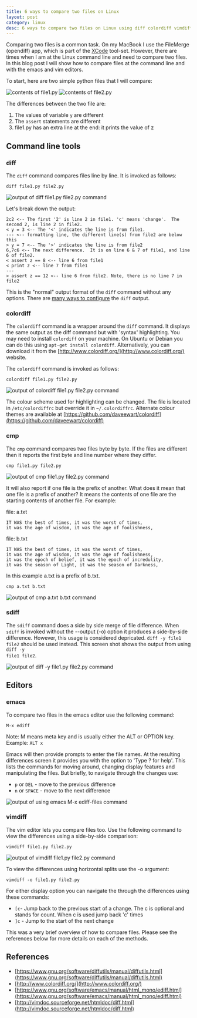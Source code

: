 ```yaml
---
title: 6 ways to compare two files on Linux
layout: post
category: linux
desc: 6 ways to compare two files on Linux using diff colordiff vimdiff emacs cmp and sdiff
---
```


Comparing two files is a common task.  On my MacBook I use the FileMerge (opendiff) app, which is part of the [XCode](https://developer.apple.com/xcode/features/) tool-set.  However, there are times when I am at the Linux command line and need to compare two files. In this blog post I will show how to compare files at the command line and with the emacs and vim editors.

To start, here are two simple python files that I will compare:

<img src="/images/file_diff_file1.png" class="img-responsive center-block" alt="contents of file1.py">


<img src="/images/file_diff_file2.png" class="img-responsive center-block" alt="contents of file2.py">

The differences between the two file are:

1. The values of variable <code>y</code> are different
1. The <code>assert</code> statements are different
1. file1.py has an extra line at the end: it prints the value of z

## Command line tools

### diff

The <code>diff</code> command compares files line by line.  It is invoked as follows:

```
diff file1.py file2.py
```

<img src="/images/file_diff_diff_command.png" class="img-responsive center-block" alt="output of diff file1.py file2.py command">

Let's break down the output:

```
2c2 <-- The first '2' is line 2 in file1. 'c' means 'change'.  The second 2, is line 2 in file2.
< y = 3 <-- The '<' indicates the line is from file1.  
--- <-- formatting line, the different line(s) from file2 are below this
> y = 7 <-- The '>' indicates the line is from file2
6,7c6 <-- The next difference.  It is on line 6 & 7 of file1, and line 6 of file2.
< assert z == 8 <-- line 6 from file1
< print z <-- line 7 from file1
---
> assert z == 12 <-- line 6 from file2. Note, there is no line 7 in file2
```

This is the "normal" output format of the <code>diff</code> command without any options.  There are [many ways to configure](http://www.gnu.org/software/diffutils/manual/diffutils.html#toc-diff-Output-Formats) the <code>diff</code> output.


### colordiff

The <code>colordiff</code> command is a wrapper around the <code>diff</code> command. It displays the same output as the diff command but with 'syntax' highlighting.  You may need to install <code>colordiff</code> on your machine. On Ubuntu or Debian you can do this using <code>apt-get install colordiff</code>. Alternatively, you can download it from the [http://www.colordiff.org/](http://www.colordiff.org/) website.

The <code>colordiff</code> command is invoked as follows:

```
colordiff file1.py file2.py
```

<img src="/images/file_diff_colordiff.png" class="img-responsive center-block" alt="output of colordiff file1.py file2.py command">

The colour scheme used for highlighting can be changed. The file is located in <code>/etc/colordiffrc</code> but override it in <code>~/.colordiffrc</code>. Alternate colour themes are available at [https://github.com/daveewart/colordiff](https://github.com/daveewart/colordiff)

### cmp

The <code>cmp</code> command compares two files byte by byte.  If the files are different then it reports the first byte and line number where they differ.  


```
cmp file1.py file2.py
```

<img src="/images/file_diff_cmp.png" class="img-responsive center-block" alt="output of cmp file1.py file2.py command">


It will also report if one file is the prefix of another. What does it mean that one file is a prefix of another? It means the contents of one file are the starting contents of another file.  For example:

file: a.txt 

```
IT WAS the best of times, it was the worst of times,
it was the age of wisdom, it was the age of foolishness,
```

file: b.txt

```
IT WAS the best of times, it was the worst of times,
it was the age of wisdom, it was the age of foolishness,
it was the epoch of belief, it was the epoch of incredulity,
it was the season of Light, it was the season of Darkness,
```

In this example a.txt is a prefix of b.txt. 

```
cmp a.txt b.txt
```

<img src="/images/file_diff_cmp-prefix.png" class="img-responsive center-block" alt="output of cmp a.txt b.txt command">


### sdiff 

The <code>sdiff</code> command does a side by side merge of file difference.  When <code>sdiff</code> is invoked without the --output (-o) option it produces a side-by-side difference.  However, this usage is considered depricated.  <code>diff -y file1 file2</code> should be used instead.  This screen shot shows the output from using <code>diff -y file1 file2</code>.

<img src="/images/file_diff_diff-y.png" class="img-responsive center-block" alt="output of diff -y file1.py file2.py command">


## Editors

### emacs

To compare two files in the emacs editor use the following command:

```
M-x ediff
```

Note: M means meta key and is usually either the ALT or OPTION key. Example: <code>ALT x</code>

Emacs will then provide prompts to enter the file names. At the resulting differences screen it provides you with the option to 'Type ? for help'.  This lists the commands for moving around, changing display features and manipulating the files.  But briefly, to navigate through the changes use:

* <code>p</code> or <code>DEL</code> - move to the previous difference
* <code>n</code> or <code>SPACE</code> - move to the next difference

<img src="/images/file_diff_emacs-ediff.png" class="img-responsive center-block" alt="output of using emacs M-x ediff-files command">


### vimdiff

The vim editor lets you compare files too.  Use the following command to view the differences using a side-by-side comparison:

```
vimdiff file1.py file2.py
```

<img src="/images/file_diff_vimdiff.png" class="img-responsive center-block" alt="output of vimdiff file1.py file2.py command">


To view the differences using horizontal splits use the -o argument:

```
vimdiff -o file1.py file2.py
```

For either display option you can navigate the through the differences using these commands:

* <code>[c</code>- Jump back to the previous start of a change. The c is optional and stands for count. When c is used jump back 'c' times
* <code>]c</code> - Jump to the start of the next change


This was a very brief overview of how to compare files. Please see the references below for more details on each of the methods.

## References

* [https://www.gnu.org/software/diffutils/manual/diffutils.html](https://www.gnu.org/software/diffutils/manual/diffutils.html)
* [http://www.colordiff.org/](http://www.colordiff.org/)
* [https://www.gnu.org/software/emacs/manual/html_mono/ediff.html](https://www.gnu.org/software/emacs/manual/html_mono/ediff.html)
* [http://vimdoc.sourceforge.net/htmldoc/diff.html](http://vimdoc.sourceforge.net/htmldoc/diff.html)
